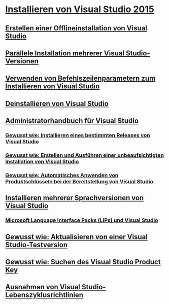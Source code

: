 # [Installieren von Visual Studio 2015](install-visual-studio-2015.md)
## [Erstellen einer Offlineinstallation von Visual Studio](create-an-offline-installation-of-visual-studio.md)
## [Parallele Installation mehrerer Visual Studio-Versionen](install-visual-studio-versions-side-by-side.md)
## [Verwenden von Befehlszeilenparametern zum Installieren von Visual Studio](use-command-line-parameters-to-install-visual-studio.md)
## [Deinstallieren von Visual Studio](uninstall-visual-studio.md)
## [Administratorhandbuch für Visual Studio](visual-studio-administrator-guide.md)
### [Gewusst wie: Installieren eines bestimmten Releases von Visual Studio](how-to-install-a-specific-release-of-visual-studio.md)
### [Gewusst wie: Erstellen und Ausführen einer unbeaufsichtigten Installation von Visual Studio](how-to-create-and-run-an-unattended-installation-of-visual-studio.md)
### [Gewusst wie: Automatisches Anwenden von Produktschlüsseln bei der Bereitstellung von Visual Studio](how-to-automatically-apply-product-keys-when-deploying-visual-studio.md)
## [Installieren mehrerer Sprachversionen von Visual Studio](install-multiple-language-versions-of-visual-studio.md)
### [Microsoft Language Interface Packs (LIPs) und Visual Studio](microsoft-language-interface-packs-lips-and-visual-studio.md)
## [Gewusst wie: Aktualisieren von einer Visual Studio-Testversion](how-to-upgrade-from-a-trial-edition-of-visual-studio.md)
## [Gewusst wie: Suchen des Visual Studio Product Key](how-to-locate-the-visual-studio-product-key.md)
## [Ausnahmen von Visual Studio-Lebenszyklusrichtlinien](visual-studio-lifecycle-policy-exceptions.md)
